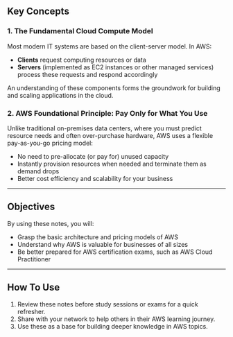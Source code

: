 ## Key Concepts

### 1. The Fundamental Cloud Compute Model

Most modern IT systems are based on the client-server model. In AWS:
- **Clients** request computing resources or data
- **Servers** (implemented as EC2 instances or other managed services) process these requests and respond accordingly

An understanding of these components forms the groundwork for building and scaling applications in the cloud.

### 2. AWS Foundational Principle: Pay Only for What You Use

Unlike traditional on-premises data centers, where you must predict resource needs and often over-purchase hardware, AWS uses a flexible pay-as-you-go pricing model:

- No need to pre-allocate (or pay for) unused capacity
- Instantly provision resources when needed and terminate them as demand drops
- Better cost efficiency and scalability for your business

---

## Objectives

By using these notes, you will:

- Grasp the basic architecture and pricing models of AWS
- Understand why AWS is valuable for businesses of all sizes
- Be better prepared for AWS certification exams, such as AWS Cloud Practitioner

---

## How To Use

1. Review these notes before study sessions or exams for a quick refresher.
2. Share with your network to help others in their AWS learning journey.
3. Use these as a base for building deeper knowledge in AWS topics.
